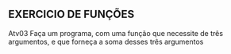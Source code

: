 ## EXERCICIO DE FUNÇÕES
Atv03
Faça um programa, com uma função que necessite de três argumentos, e que forneça a soma desses três argumentos